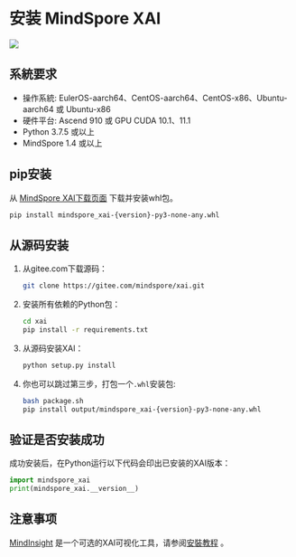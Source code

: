 # 安装 MindSpore XAI

<a href="https://gitee.com/mindspore/docs/blob/master/docs/xai/docs/source_zh_cn/installation.md" target="_blank"><img src="https://mindspore-website.obs.cn-north-4.myhuaweicloud.com/website-images/master/resource/_static/logo_source.png"></a>

## 系統要求

- 操作系統: EulerOS-aarch64、CentOS-aarch64、CentOS-x86、Ubuntu-aarch64 或 Ubuntu-x86
- 硬件平台: Ascend 910 或 GPU CUDA 10.1、11.1
- Python 3.7.5 或以上
- MindSpore 1.4 或以上

## pip安装

从 [MindSpore XAI下载页面](https://www.mindspore.cn/versions) 下载并安装whl包。

```bash
pip install mindspore_xai-{version}-py3-none-any.whl
```

## 从源码安装

1. 从gitee.com下载源码：

    ```bash
    git clone https://gitee.com/mindspore/xai.git
    ```

2. 安装所有依赖的Python包：

    ```bash
    cd xai
    pip install -r requirements.txt
    ```

3. 从源码安装XAI：

    ```bash
    python setup.py install
    ```

4. 你也可以跳过第三步，打包一个`.whl`安装包:

    ```bash
    bash package.sh
    pip install output/mindspore_xai-{version}-py3-none-any.whl
    ```

## 验证是否安装成功

成功安装后，在Python运行以下代码会印出已安装的XAI版本：

```python
import mindspore_xai
print(mindspore_xai.__version__)
```

## 注意事项

[MindInsight](https://www.mindspore.cn/mindinsight) 是一个可选的XAI可视化工具，请参阅[安裝教程](https://www.mindspore.cn/mindinsight/docs/zh-CN/master/mindinsight_install.html) 。
